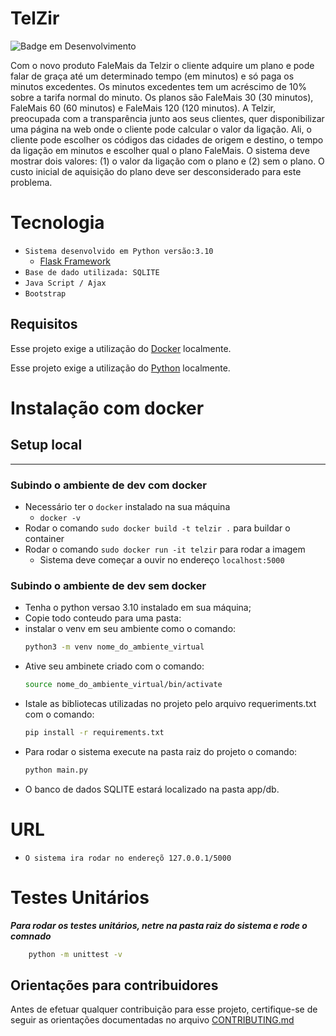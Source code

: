 # TelZir
![Badge em Desenvolvimento](http://img.shields.io/static/v1?label=STATUS&message=EM%20DESENVOLVIMENTO&color=GREEN&style=for-the-badge)

Com o novo produto FaleMais da Telzir o cliente adquire um plano e pode falar de graça até
um determinado tempo (em minutos) e só paga os minutos excedentes. Os minutos excedentes
tem um acréscimo de 10% sobre a tarifa normal do minuto. Os planos são FaleMais 30 (30
minutos), FaleMais 60 (60 minutos) e FaleMais 120 (120 minutos).
A Telzir, preocupada com a transparência junto aos seus clientes, quer disponibilizar uma
página na web onde o cliente pode calcular o valor da ligação. Ali, o cliente pode escolher os
códigos das cidades de origem e destino, o tempo da ligação em minutos e escolher qual o
plano FaleMais. O sistema deve mostrar dois valores: (1) o valor da ligação com o plano e (2)
sem o plano. O custo inicial de aquisição do plano deve ser desconsiderado para este problema.

# Tecnologia
- `Sistema desenvolvido em Python versão:3.10`
  - [Flask Framework](https://flask-ptbr.readthedocs.io/en/latest/)
- `Base de dado utilizada: SQLITE`
- `Java Script / Ajax`
- `Bootstrap`

## Requisitos

Esse projeto exige a utilização do [Docker](https://www.docker.com/) localmente.

Esse projeto exige a utilização do [Python](https://python.org.br/) localmente.

# Instalação com docker
## Setup local
---
### Subindo o ambiente de dev com docker
- Necessário ter o `docker` instalado na sua máquina
    - `docker -v`
- Rodar o comando `sudo docker build -t telzir .` para buildar o container
- Rodar o comando `sudo docker run -it telzir` para rodar a imagem
    - Sistema deve começar a ouvir no endereço `localhost:5000`

### Subindo o ambiente de dev sem docker
- Tenha o python versao 3.10 instalado em sua máquina;
- Copie todo conteudo para uma pasta:
- instalar o venv em seu ambiente como o comando:
    ```bash
    python3 -m venv nome_do_ambiente_virtual
    ```
- Ative seu ambinete criado com o comando:
    ```bash
    source nome_do_ambiente_virtual/bin/activate
    ```
- Istale as bibliotecas utilizadas no projeto pelo arquivo requeriments.txt com o comando:
    ```bash
    pip install -r requirements.txt
    ```
- Para rodar o sistema execute na pasta raiz do projeto o comando:
  ```bash
  python main.py
  ``` 
- O banco de dados SQLITE estará localizado na pasta app/db.

# URL
- `O sistema ira rodar no endereçõ 127.0.0.1/5000`

# Testes Unitários
***Para rodar os testes unitários, netre na pasta raiz do sistema e rode o comnado***
```bash
    python -m unittest -v
```

## Orientações para contribuidores

Antes de efetuar qualquer contribuição para esse projeto, certifique-se de seguir as orientações documentadas no arquivo [CONTRIBUTING.md](/CONTRIBUTING.md)